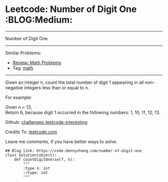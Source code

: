 # Leetcode: Number of Digit One     :BLOG:Medium:


---

Number of Digit One  

---

Similar Problems:  
-   [Review: Math Problems](https://code.dennyzhang.com/review-math)
-   Tag: [math](https://code.dennyzhang.com/tag/math)

---

Given an integer n, count the total number of digit 1 appearing in all non-negative integers less than or equal to n.  

For example:  

Given n = 13,  
Return 6, because digit 1 occurred in the following numbers: 1, 10, 11, 12, 13.  

Github: [challenges-leetcode-interesting](https://github.com/DennyZhang/challenges-leetcode-interesting/tree/master/number-of-digit-one)  

Credits To: [leetcode.com](https://leetcode.com/problems/number-of-digit-one/description/)  

Leave me comments, if you have better ways to solve.  

    ## Blog link: https://code.dennyzhang.com/number-of-digit-one
    class Solution(object):
        def countDigitOne(self, n):
            """
            :type n: int
            :rtype: int
            """
